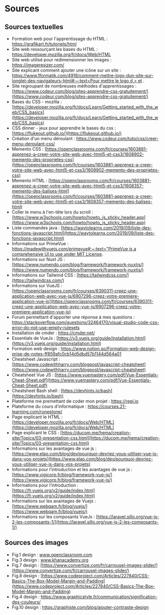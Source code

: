 # Sources
## Sources textuelles
- Formation web pour l'apprentissage du HTML : https://grafikart.fr/tutoriels/html
- Site web ressourçant les bases du HTML : https://developer.mozilla.org/fr/docs/Web/HTML
- Site web utilisé pour redimensionner les images : https://imageresizer.com/
- Site explicant comment ajouter une icône sur un site : [https://www.1formatik.com/4918/comment-mettre-logo-dun-site-sur-longlet-des-navigateurs-html#:~:text=Pour mettre le logo d,> et](https://www.1formatik.com/4918/comment-mettre-logo-dun-site-sur-longlet-des-navigateurs-html#:~:text=Pour%20mettre%20le%20logo%20d,%3E%20et%20) .
- Site regroupant de nombreuses méthodes d'apprentissages : [https://www.codeur.com/blog/sites-apprendre-css-gratuitement/](https://www.codeur.com/blog/sites-apprendre-css-gratuitement/)
- Bases du CSS - mozilla : [https://developer.mozilla.org/fr/docs/Learn/Getting_started_with_the_web/CSS_basics](https://developer.mozilla.org/fr/docs/Learn/Getting_started_with_the_web/CSS_basics)
- CSS dinner - jeux pour apprendre le bases du css : [https://flukeout.github.io/](https://flukeout.github.io/)
- Création d'un menu déroulant : https://www.codeur.com/tuto/css/creer-menu-deroulant-css/
- Memento CSS : [https://openclassrooms.com/fr/courses/1603881-apprenez-a-creer-votre-site-web-avec-html5-et-css3/1608902-memento-des-proprietes-css](https://openclassrooms.com/fr/courses/1603881-apprenez-a-creer-votre-site-web-avec-html5-et-css3/1608902-memento-des-proprietes-css)
- Memento HTML : [https://openclassrooms.com/fr/courses/1603881-apprenez-a-creer-votre-site-web-avec-html5-et-css3/1608357-memento-des-balises-html](https://openclassrooms.com/fr/courses/1603881-apprenez-a-creer-votre-site-web-avec-html5-et-css3/1608357-memento-des-balises-html)
- Coller le menu à l'en-tête lors du scroll : [https://www.w3schools.com/howto/howto_js_sticky_header.asp](https://www.w3schools.com/howto/howto_js_sticky_header.asp)
- Liste commandes java : [https://waytolearnx.com/2019/09/liste-des-fonctions-javascript.html](https://waytolearnx.com/2019/09/liste-des-fonctions-javascript.html)
- Informations sur PrimeVue : [https://madewithvuejs.com/primevue#:~:text="PrimeVue is a comprehensive UI,to use under MIT License](https://madewithvuejs.com/primevue#:~:text=%22PrimeVue%20is%20a%20comprehensive%20UI,to%20use%20under%20MIT%20License).
- Informations sur Nuxt JS : [https://www.numendo.com/blog/framework/framework-nuxtjs/](https://www.numendo.com/blog/framework/framework-nuxtjs/)
- Informations sur Tailwind CSS : [https://tailwindcss.com/](https://tailwindcss.com/)
- Informations sur VueJS : [https://openclassrooms.com/fr/courses/6390311-creez-une-application-web-avec-vue-js/6907296-creez-votre-premiere-application-vue-js](https://openclassrooms.com/fr/courses/6390311-creez-une-application-web-avec-vue-js/6907296-creez-votre-premiere-application-vue-js)
- Forum permettant d'apporter une réponse à mes questions : https://stackoverflow.com/questions/32464170/visual-studio-code-css-error-do-not-use-empty-rulesets
- Installation de cmder : https://cmder.net/
- Essentials de VueJs : [https://v3.vuejs.org/guide/installation.html](https://v3.vuejs.org/guide/installation.html)
- Formation web design : https://www.notion.so/Formation-web-design-prise-de-notes-ff859afc0cb14d5dbd57b1144d564a01
- Cheatsheet Javascript : [https://www.codewithharry.com/blogpost/javascript-cheatsheet](https://www.codewithharry.com/blogpost/javascript-cheatsheet)
- Cheatsheet Vue JS : [https://www.vuemastery.com/pdf/Vue-Essentials-Cheat-Sheet.pdf](https://www.vuemastery.com/pdf/Vue-Essentials-Cheat-Sheet.pdf)
- Cheatsheet Bash shell : [https://devhints.io/bash](https://devhints.io/bash)
- Plateforme me premettant de coder mon projet : https://repl.io
- Plateforme du cours d'informatique : https://courses.21-learning.com/runestone/
- Page explicant le HTML : [https://developer.mozilla.org/fr/docs/Web/HTML](https://developer.mozilla.org/fr/docs/Web/HTML) 
- Page explicant le CSS : [https://ducom.me/hema/creation-site/Topics/03-presentation-css.html](https://ducom.me/hema/creation-site/Topics/03-presentation-css.html)
- Informations sur les avantages de vue js : [https://www.elao.com/blog/dev/pourquoi-devriez-vous-utiliser-vue-js-dans-vos-projets](https://www.elao.com/blog/dev/pourquoi-devriez-vous-utiliser-vue-js-dans-vos-projets)
- Informations pour l’introduction et les avantages de vue js :[https://www.vigicorp.fr/blog/framework-vue-js/](https://www.vigicorp.fr/blog/framework-vue-js/)
- Informations pour l’introduction : [https://fr.vuejs.org/v2/guide/index.html](https://fr.vuejs.org/v2/guide/index.html)
- Informations sur les avantages de Vuejs :[https://www.webqam.fr/blog/vuejs/](https://www.webqam.fr/blog/vuejs/)
- Informations sur les composants VueJs : [https://laravel.sillo.org/vue-js-2-les-composants-1/](https://laravel.sillo.org/vue-js-2-les-composants-1/)

## Sources des images
- Fig.1 design : www.openclassroom.com
- Fig.3 design : www.khanacademy.org
- Fig.7 design : [https://www.convertize.com/fr/carrousel-images-slider/](https://www.convertize.com/fr/carrousel-images-slider/)
- Fig.8 design : [https://www.codeproject.com/Articles/227840/CSS-Basics-The-Box-Model-Margin-and-Padding](https://www.codeproject.com/Articles/227840/CSS-Basics-The-Box-Model-Margin-and-Padding)
- Fig.4 design : https://www.graphicstyle.fr/communication/signification-des-couleurs/
- Fig.10 design : https://graphiste.com/blog/ajouter-contraste-design